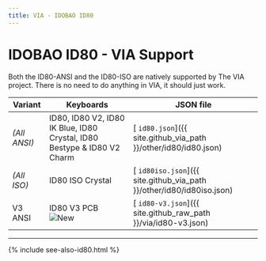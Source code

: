 ```yaml
---
title: VIA - IDOBAO ID80
---
```


# IDOBAO ID80 - VIA Support

<div class="border shadow shadow-sm border-info bg-info bg-opacity-10 rounded-3 p-2 mb-4 text-opacity-75">
  <i class="fas fa-info-circle text-info"></i>
  Both the ID80-ANSI and the ID80-ISO are natively supported by The VIA project.
  There is no need to do anything in VIA, it should just work.
</div>


| Variant      | Keyboards        | JSON file |
|--------------|------------------|-----------|
| *(All ANSI)* | ID80, ID80 V2, ID80 IK Blue, ID80 Crystal, ID80 Bestype & ID80 V2 Charm | [<i class="fab fa-github-alt"></i> `id80.json`]({{ site.github_via_path }}/other/id80/id80.json) |
| *(All ISO)* | ID80 ISO Crystal | [<i class="fab fa-github-alt"></i> `id80iso.json`]({{ site.github_via_path }}/other/id80/id80iso.json) | 
| V3 ANSI     | ID80 V3 PCB ![New](https://img.shields.io/badge/%E2%98%85-New-red?labelColor=yellow) | [<i class="fas fa-code"></i> `id80-v3.json`]({{ site.github_raw_path }}/via/id80-v3.json) |

---

{% include see-also-id80.html %}
